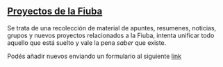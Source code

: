 ## [Proyectos de la Fiuba](https://alepaff.github.io/sabelo-fiuba/)

Se trata de una recolección de material de apuntes, resumenes, noticias, grupos y nuevos proyectos relacionados a la Fiuba, intenta unificar todo aquello que está suelto y vale la pena *saber* que existe.

Podés añadir nuevos enviando un formulario al siguiente [link](https://docs.google.com/forms/d/e/1FAIpQLSe9v8y4L8Dtek3y9u8d5uSiB5SK-P-3FUvo1nhOJIF-pD8j3A/viewform)
